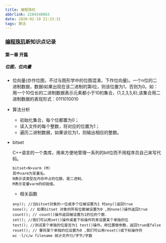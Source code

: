 ```yaml
---
title: 编程珠玑
abbrlink: 2284540863
date: 2020-02-10 21:23:31
tags: 算法
---
```


### [编程珠玑](http://blog.huhaobin.cn/2018/04/01/ProgrammingPearlsKnown/ProgrammingPearls/chapter.md)新知识点记录
#### 第一章 开篇
##### 位图，位向量
- 位向量(亦作位图，不过与图形学中的位图混淆，下作位向量)。一个n位的二进制数据，数据i如果出现在该二进制的第i位，则该位置为1，否则为0。如：用一个10位长的二进制数据表示元素都小于10的集合，{1,2,3,5,8},该集合用二进制数据的表现形式：0111010010
- 算法分析
    - 初始化集合，每个位都置为0；
    - 读入文件的每个整数，将对应的位置为1；
    - 遍历二进制数据，如果该位为1，则输出相应的整数。
- bitset
    
    C++语言的一个类库，用来方便地管理一系列的bit位而不用程序员自己来写代码。
    ```
    bitset<N>varm (M)
    其中varm为变量名。
    N表示该类型在内存中占的位数，是二进制。
    M表示变量varm的初始值。
    ```
    - 相关函数
    ```
    any(); //当bitset对象的一位或多个位被设置为1 时any()返回true
    none(); // 如果bitset 对象的所有位都被设置为0 ,则none()操作返回true
    count(); // count()操作返回被设置为1的位的个数.
    set(); //我们可以用set()操作或者下标操作符来设置某个单独的位
    test(); //测试某个单独的位是否为1 test()操作。用位置做参数，返回true或false
    reset(); // 要将某个单独的位设置为0 ,我们可以用reset()或下标操作符
    wc -l/c/w filename 统计文件行/字节/字数
    ```